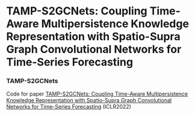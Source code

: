 # TAMP-S2GCNets: Coupling Time-Aware Multipersistence Knowledge Representation with Spatio-Supra Graph Convolutional Networks for Time-Series Forecasting

### TAMP-S2GCNets

Code for paper [TAMP-S2GCNets: Coupling Time-Aware Multipersistence Knowledge Representation with Spatio-Supra Graph Convolutional Networks for Time-Series Forecasting](https://openreview.net/forum?id=wv6g8fWLX2q) (ICLR2022)
